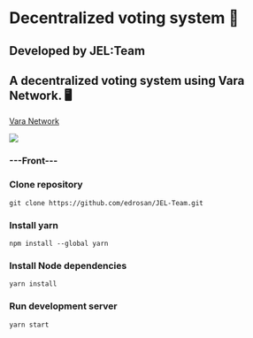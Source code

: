 
# Decentralized voting system 📜
## Developed by JEL:Team

## A decentralized voting system using Vara Network. 🖥️
[Vara Network](https://vara.network/ )

![](https://raw.githubusercontent.com/edrosan/JEL-Team/main/public/recursos/img/725shots_so.png)

### ---Front---

### Clone repository
`git clone https://github.com/edrosan/JEL-Team.git` 

### Install yarn
`npm install --global yarn`

### Install Node dependencies
`yarn install` 

### Run development server
`yarn start` 





